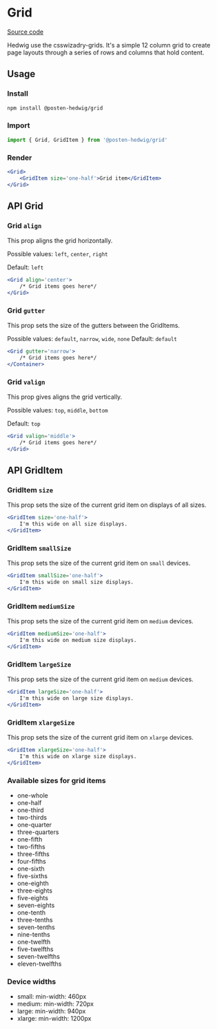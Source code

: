 # Grid

[Source code](https://github.com/bring/hedwig-react-components/tree/master/packages/grid)

Hedwig use the csswizadry-grids. It's a simple 12 column grid to create page layouts through a series of rows and columns that hold content.

## Usage

### Install

```sh
npm install @posten-hedwig/grid
```

### Import

```js
import { Grid, GridItem } from '@posten-hedwig/grid'
```

### Render

```jsx
<Grid>
    <GridItem size='one-half'>Grid item</GridItem>
</Grid>
```

## API Grid

### Grid `align`

This prop aligns the grid horizontally.

Possible values: `left`, `center`, `right`

Default: `left`

```jsx
<Grid align='center'>
    /* Grid items goes here*/
</Grid>
```

### Grid `gutter`

This prop sets the size of the gutters between the GridItems.

Possible values: `default`, `narrow`, `wide`, `none` Default: `default`

```jsx
<Grid gutter='narrow'>
    /* Grid items goes here*/
</Container>
```

### Grid `valign`

This prop gives aligns the grid vertically.

Possible values: `top`, `middle`, `bottom`

Default: `top`

```jsx
<Grid valign='middle'>
    /* Grid items goes here*/
</Grid>
```

## API GridItem

### GridItem `size`

This prop sets the size of the current grid item on displays of all sizes.

```jsx
<GridItem size='one-half'>
    I'm this wide on all size displays.
</GridItem>
```

### GridItem `smallSize`

This prop sets the size of the current grid item on `small` devices.

```jsx
<GridItem smallSize='one-half'>
    I'm this wide on small size displays.
</GridItem>
```

### GridItem `mediumSize`

This prop sets the size of the current grid item on `medium` devices.

```jsx
<GridItem mediumSize='one-half'>
    I'm this wide on medium size displays.
</GridItem>
```

### GridItem `largeSize`

This prop sets the size of the current grid item on `medium` devices.

```jsx
<GridItem largeSize='one-half'>
    I'm this wide on large size displays.
</GridItem>
```

### GridItem `xlargeSize`

This prop sets the size of the current grid item on `xlarge` devices.

```jsx
<GridItem xlargeSize='one-half'>
    I'm this wide on xlarge size displays.
</GridItem>
```

### Available sizes for grid items

- one-whole
- one-half
- one-third
- two-thirds
- one-quarter
- three-quarters
- one-fifth
- two-fifths
- three-fifths
- four-fifths
- one-sixth
- five-sixths
- one-eighth
- three-eights
- five-eights
- seven-eights
- one-tenth
- three-tenths
- seven-tenths
- nine-tenths
- one-twelfth
- five-twelfths
- seven-twelfths
- eleven-twelfths

### Device widths

- small: min-width: 460px
- medium: min-width: 720px
- large: min-width: 940px
- xlarge: min-width: 1200px
